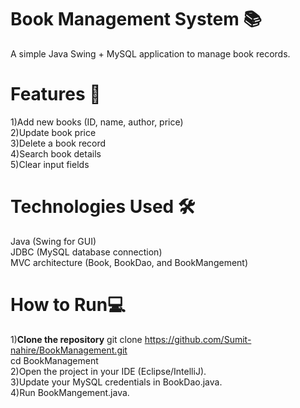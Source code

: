 # Book Management System 📚
A simple Java Swing + MySQL application to manage book records.

# Features 🚀 
1)Add new books (ID, name, author, price)<br>
2)Update book price<br>
3)Delete a book record<br>
4)Search book details<br>
5)Clear input fields<br>

# Technologies Used 🛠️
Java (Swing for GUI)<br>
JDBC (MySQL database connection)<br>
MVC architecture (Book, BookDao, and BookMangement)

# How to Run💻
1)**Clone the repository**
git clone https://github.com/Sumit-nahire/BookManagement.git<br>
cd BookManagement<br>
2)Open the project in your IDE (Eclipse/IntelliJ).<br>
3)Update your MySQL credentials in BookDao.java.<br>
4)Run BookMangement.java.

